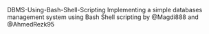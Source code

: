 DBMS-Using-Bash-Shell-Scripting
Implementing a simple databases management system using Bash Shell scripting by @Magdi888 and @AhmedRezk95
